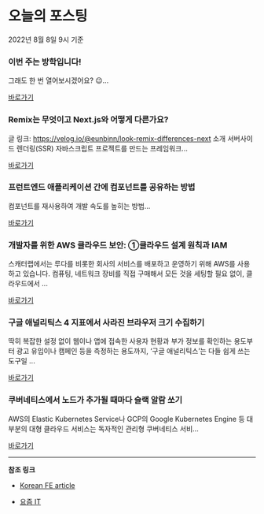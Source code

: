 # 오늘의 포스팅 
2022년 8월 8일 9시 기준 

###  이번 주는 방학입니다! 

 그래도 한 번 열어보시겠어요? 😉... 

 [바로가기](https://kofearticle.substack.com/p/korean-fe-article--b9d) 

###  Remix는 무엇이고 Next.js와 어떻게 다른가요? 

 글 링크: https://velog.io/@eunbinn/look-remix-differences-next 소개 서버사이드 렌더링(SSR) 자바스크립트 프로젝트를 만드는 프레임워크... 

 [바로가기](https://kofearticle.substack.com/p/korean-fe-article-remix-nextjs-) 

###  프런트엔드 애플리케이션 간에 컴포넌트를 공유하는 방법 

 컴포넌트를 재사용하여 개발 속도를 높히는 방법... 

 [바로가기](https://kofearticle.substack.com/p/korean-fe-article--46c) 

### 개발자를 위한 AWS 클라우드 보안: ①클라우드 설계 원칙과 IAM 

 스캐터랩에서는 루다를 비롯한 회사의 서비스를 배포하고 운영하기 위해 AWS를 사용하고 있습니다. 컴퓨팅, 네트워크 장비를 직접 구매해서 모든 것을 세팅할 필요 없이, 클라우드에서 ... 

 [바로가기](https://yozm.wishket.com/magazine/detail/1629/) 

### 구글 애널리틱스 4 지표에서 사라진 브라우저 크기 수집하기 

 딱히 복잡한 설정 없이 웹이나 앱에 접속한 사용자 현황과 부가 정보를 확인하는 용도부터 광고 유입이나 캠페인 등을 측정하는 용도까지, ‘구글 애널리틱스’는 다들 쉽게 쓰는 도구일 ... 

 [바로가기](https://yozm.wishket.com/magazine/detail/1625/) 

### 쿠버네티스에서 노드가 추가될 때마다 슬랙 알람 쏘기 

 AWS의 Elastic Kubernetes Service나 GCP의 Google Kubernetes Engine 등 대부분의 대형 클라우드 서비스는 독자적인 관리형 쿠버네티스 서비... 

 [바로가기](https://yozm.wishket.com/magazine/detail/1623/) 

---

**참조 링크**

- [Korean FE article](https://kofearticle.substack.com) 

- [요즘 IT](https://yozm.wishket.com/magazine) 

